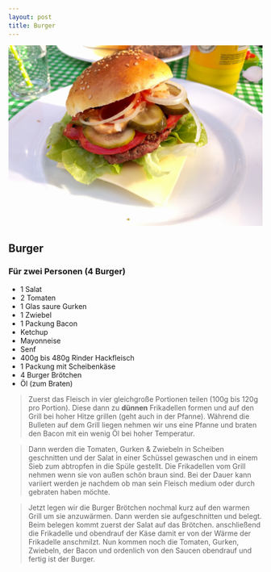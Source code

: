 ```yaml
---
layout: post
title: Burger
---
```


<img src= "/images/signal-2017-07-07-185653.jpg">

## Burger
### Für zwei Personen (4 Burger)

- 1 Salat
- 2 Tomaten
- 1 Glas saure Gurken
- 1 Zwiebel
- 1 Packung Bacon
- Ketchup
- Mayonneise
- Senf
- 400g bis 480g Rinder Hackfleisch
- 1 Packung mit Scheibenkäse
- 4 Burger Brötchen
- Öl (zum Braten)

>Zuerst das Fleisch in vier gleichgroße Portionen teilen (100g bis 120g pro Portion). Diese dann zu **dünnen** Frikadellen formen und auf den Grill bei hoher Hitze grillen (geht auch in der Pfanne). Während die Bulleten auf dem Grill liegen nehmen wir uns eine Pfanne und braten den Bacon mit ein wenig Öl bei hoher Temperatur. 

>Dann werden die Tomaten, Gurken & Zwiebeln in Scheiben geschnitten und der Salat in einer Schüssel gewaschen und in einem Sieb zum abtropfen in die Spüle gestellt. Die Frikadellen vom Grill nehmen wenn sie von außen schön braun sind. Bei der Dauer kann variiert werden je nachdem ob man sein Fleisch medium oder durch gebraten haben möchte.

>Jetzt legen wir die Burger Brötchen nochmal kurz auf den warmen Grill um sie anzuwärmen. Dann werden sie aufgeschnitten und belegt. Beim belegen kommt zuerst der Salat auf das Brötchen. anschließend die Frikadelle und obendrauf der Käse damit er von der Wärme der Frikadelle anschmilzt. Nun kommen noch die Tomaten, Gurken, Zwiebeln, der Bacon und ordenlich von den Saucen obendrauf und fertig ist der Burger.




